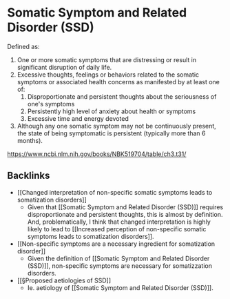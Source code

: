 # Somatic Symptom and Related Disorder (SSD)
Defined as:
1. One or more somatic symptoms that are distressing or result in significant disruption of daily life.
2. Excessive thoughts, feelings or behaviors related to the somatic symptoms or associated health concerns as manifested by at least one of:
	1. Disproportionate and persistent thoughts about the seriousness of one's symptoms
	2. Persistently high level of anxiety about health or symptoms
	3. Excessive time and energy devoted
3. Although any one somatic symptom may not be continuously present, the state of being symptomatic is persistent (typically more than 6 months).

https://www.ncbi.nlm.nih.gov/books/NBK519704/table/ch3.t31/

## Backlinks
* [[Changed interpretation of non-specific somatic symptoms leads to somatization disorders]]
	* Given that [[Somatic Symptom and Related Disorder (SSD)]] requires disproportionate and persistent thoughts, this is almost by definition. And, problematically, I think that changed interpretation is highly likely to lead to [[Increased perception of non-specific somatic symptoms leads to somatization disorders]].
* [[Non-specific symptoms are a necessary ingredient for somatization disorder]]
	* Given the definition of [[Somatic Symptom and Related Disorder (SSD)]], non-specific symptoms are necessary for somatizzation disorders.
* [[§Proposed aetiologies of SSD]]
	* Ie. aetiology of [[Somatic Symptom and Related Disorder (SSD)]].

<!-- #Work -->

<!-- {BearID:5B1C879E-4D88-4467-B342-8F697C710D7E-15756-0000130BF14DB0AC} -->
